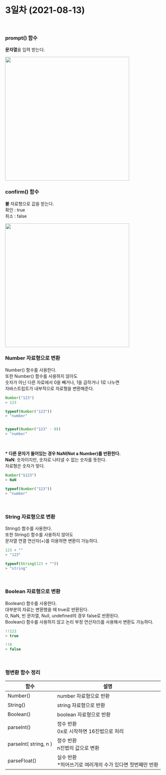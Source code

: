 # 3일차 (2021-08-13)
<br>
  
### prompt() 함수   
**문자열**을 입력 받는다.   

<img src="https://user-images.githubusercontent.com/85184344/129363846-2d036839-3120-40c7-91f8-c5cb6c0c7014.png" width="400px">
<br>

### confirm() 함수   
**불** 자료형으로 값을 받는다.  
확인 : true   
취소 : false   

<img src="https://user-images.githubusercontent.com/85184344/129364410-5daa060f-50bf-47ee-bc75-ab6e7efa9823.png" width="400px">
<br>

### Number 자료형으로 변환   
Number() 함수를 사용한다.  
또한 Number() 함수를 사용하지 않아도   
숫자가 아닌 다른 자료에서 0을 빼거나, 1을 곱하거나 1로 나누면   
자바스트립트가 내부적으로 자료형을 변환해준다.
```javascript
Number("123")
> 123

typeof(Number("123"))
> "number"


typeof(Number("123" - 0))
> "number"
```   
<br>

**\* 다른 문자가 들어있는 경우 NaN(Not a Number)를 반환한다.**   
**NaN**: 숫자이지만, 숫자로 나타낼 수 없는 숫자를 뜻한다.   
자료형은 숫자가 맞다.
```javascript
Number("$123")
> NaN

typeof(Number("123"))
> "number"
```
<br>

### String 자료형으로 변환   
String() 함수를 사용한다.  
또한 String() 함수를 사용하지 않아도   
문자열 연결 연산자(+)를 이용하면 변환이 가능하다.
```javascript
123 + ""
> "123"

typeof(String(123 + ""))
> "string"
```
<br>

### Boolean 자료형으로 변환
Boolean() 함수를 사용한다.  
대부분의 자료는 변환했을 때 true로 반환된다.   
0, NaN, 빈 문자열, Null, undefined의 경우 false로 반환된다.   
Boolean() 함수를 사용하지 않고 논리 부정 연산자(!)를 사용해서 변환도 가능하다.

```javascript
!!123
> true

!!0
> false
```
<br>

### 형변환 함수 정리
|함수|설명|
|---|---|
|Number()|number 자료형으로 반환|
|String()|string 자료형으로 반환|
|Boolean()|boolean 자료형으로 반환|
|parseInt()|정수 반환<br>0x로 시작하면 16진법으로 처리|
|parseInt( string, n )|정수 반환<br>n진법의 값으로 변환|
|parseFloat()|실수 반환<br>\*띄어쓰기로 여러개의 수가 있다면 첫번째만 반환|
